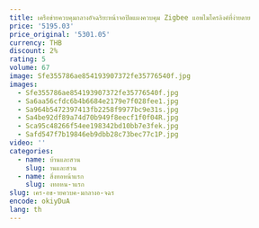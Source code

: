 ```yaml
---
title: เครือข่ายควบคุมกลางอัจฉริยะหน้าจอปิดแผงควบคุม Zigbee แอพไมโครลิงค์ที่ง่ายดาย
price: '5195.03'
price_original: '5301.05'
currency: THB
discount: 2%
rating: 5
volume: 67
image: Sfe355786ae854193907372fe35776540f.jpg
images:
  - Sfe355786ae854193907372fe35776540f.jpg
  - Sa6aa56cfdc6b4b6684e2179e7f028fee1.jpg
  - Sa964b5472397413fb2258f9977bc9e31s.jpg
  - Sa4be92df89a74d70b949f8eecf1f0f04R.jpg
  - Sca95c48266f54ee198342bd10bb7e3fek.jpg
  - Safd547f7b19846eb9dbb28c73bec77c1P.jpg
video: ''
categories:
  - name: บ้านและสวน
    slug: านและสวน
  - name: สิ่งทอหน้าแรก
    slug: งทอหน-าแรก
slug: เคร-อข-ายควบค-มกลางอ-จฉร
encode: okiyDuA
lang: th
---
```

  